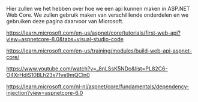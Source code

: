 Hier zullen we het hebben over hoe we een api kunnen maken in ASP.NET Web Core.
We zullen gebruik maken van verschilllende onderdelen en we gebruiken deze pagina daarvoor van Microsoft.

https://learn.microsoft.com/en-us/aspnet/core/tutorials/first-web-api?view=aspnetcore-8.0&tabs=visual-studio-code

https://learn.microsoft.com/en-us/training/modules/build-web-api-aspnet-core/

https://www.youtube.com/watch?v=_8nLSsK5NDo&list=PL82C6-O4XrHdiS10BLh23x71ve9mQCln0

https://learn.microsoft.com/nl-nl/aspnet/core/fundamentals/dependency-injection?view=aspnetcore-6.0